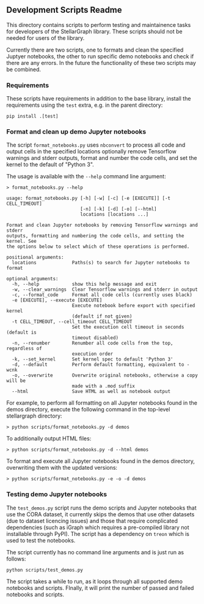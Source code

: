 ## Development Scripts Readme

This directory contains scripts to perform testing and maintainence tasks for developers of the StellarGraph  library. These scripts should not be needed for users of the library.

Currently there are two scripts, one to formats and clean the specified Juptyer notebooks, the other to run specific demo notebooks and check if there are any errors.  In the future the functionality of these two scripts may be combined.

### Requirements

These scripts have requirements in addition to the base library, install the requirements using the `test` extra, e.g. in the parent directory:

```
pip install .[test]
```


### Format and clean up demo Jupyter notebooks

The script `format_notebooks.py` uses `nbconvert` to process all code and output cells in the specified locations optionally remove Tensorflow warnings and stderr outputs, format and number the code cells, and set the kernel to the default of "Python 3".

The usage is available with the `--help` command line argument:

```
> format_notebooks.py --help

usage: format_notebooks.py [-h] [-w] [-c] [-e [EXECUTE]] [-t CELL_TIMEOUT]
                           [-n] [-k] [-d] [-o] [--html]
                           locations [locations ...]

Format and clean Jupyter notebooks by removing Tensorflow warnings and stderr
outputs, formatting and numbering the code cells, and setting the kernel. See
the options below to select which of these operations is performed.

positional arguments:
  locations             Paths(s) to search for Jupyter notebooks to format

optional arguments:
  -h, --help            show this help message and exit
  -w, --clear_warnings  Clear Tensorflow warnings and stderr in output
  -c, --format_code     Format all code cells (currently uses black)
  -e [EXECUTE], --execute [EXECUTE]
                        Execute notebook before export with specified kernel
                        (default if not given)
  -t CELL_TIMEOUT, --cell_timeout CELL_TIMEOUT
                        Set the execution cell timeout in seconds (default is
                        timeout disabled)
  -n, --renumber        Renumber all code cells from the top, regardless of
                        execution order
  -k, --set_kernel      Set kernel spec to default 'Python 3'
  -d, --default         Perform default formatting, equivalent to -wcnk
  -o, --overwrite       Overwrite original notebooks, otherwise a copy will be
                        made with a .mod suffix
  --html                Save HTML as well as notebook output
```

For example, to perform all formatting on all Jupyter notebooks found in the demos directory, execute the following command in the top-level stellargraph directory:
```
> python scripts/format_notebooks.py -d demos
```

To additionally output HTML files:
```
> python scripts/format_notebooks.py -d --html demos
```

To format and execute all Jupyter notebooks found in the demos directory, overwriting them with the updated versions:
```
> python scripts/format_notebooks.py -e -o -d demos
```

### Testing demo Jupyter notebooks

The `test_demos.py` script runs the demo scripts and Jupyter notebooks that use the CORA dataset, it currently skips the demos that use other datasets (due to dataset licencing issues) and those that require complicated dependencies (such as iGraph which requires a pre-compiled library not installable through PyPI).  The script has a dependency on `treon` which is used to test the notebooks.

The script currently has no command line arguments and is just run as follows:
```
python scripts/test_demos.py
```

The script takes a while to run, as it loops through all supported demo notebooks and scripts. FInally, it will print the number of passed and failed notebooks and scripts.
